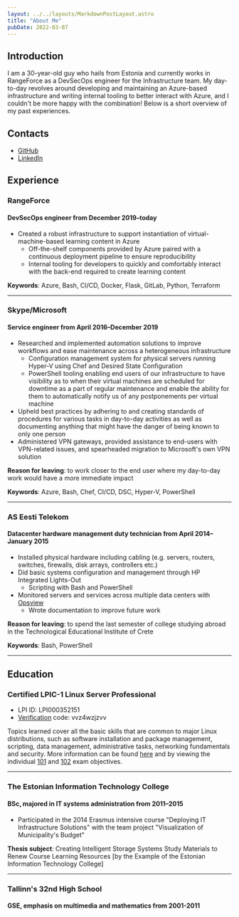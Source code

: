 ```yaml
---
layout: ../../layouts/MarkdownPostLayout.astro
title: "About Me"
pubDate: 2022-03-07
---
```

## Introduction

I am a 30-year-old guy who hails from Estonia and currently works in RangeForce as a DevSecOps engineer for the Infrastructure team. My day-to-day revolves around developing and maintaining an Azure-based infrastructure and writing internal tooling to better interact with Azure, and I couldn't be more happy with the combination! Below is a short overview of my past experiences.

## Contacts

* [GitHub](https://github.com/usrme)
* [LinkedIn](https://ee.linkedin.com/pub/%C3%BCllar-seerme/4a/365/ba2)

## Experience

### RangeForce

#### DevSecOps engineer from December 2019–today

* Created a robust infrastructure to support instantiation of virtual-machine-based learning content in Azure
  * Off-the-shelf components provided by Azure paired with a continuous deployment pipeline to ensure reproducibility
  * Internal tooling for developers to quickly and comfortably interact with the back-end required to create learning content

**Keywords**: Azure, Bash, CI/CD, Docker, Flask, GitLab, Python, Terraform

***

### Skype/Microsoft

#### Service engineer from April 2016–December 2019

* Researched and implemented automation solutions to improve workflows and ease maintenance across a heterogeneous infrastructure
  * Configuration management system for physical servers running Hyper-V using Chef and Desired State Configuration
  * PowerShell tooling enabling end users of our infrastructure to have visibility as to when their virtual machines are scheduled for downtime as a part of regular maintenance and enable the ability for them to automatically notify us of any postponements per virtual machine
* Upheld best practices by adhering to and creating standards of procedures for various tasks in day-to-day activities as well as documenting anything that might have the danger of being known to only one person
* Administered VPN gateways, provided assistance to end-users with VPN-related issues, and spearheaded migration to Microsoft's own VPN solution

**Reason for leaving**: to work closer to the end user where my day-to-day work would have a more immediate impact

**Keywords**: Azure, Bash, Chef, CI/CD, DSC, Hyper-V, PowerShell

***

### AS Eesti Telekom

#### Datacenter hardware management duty technician from April 2014–January 2015

* Installed physical hardware including cabling (e.g. servers, routers, switches, firewalls, disk arrays, controllers etc.)
* Did basic systems configuration and management through HP Integrated Lights-Out
  * Scripting with Bash and PowerShell
* Monitored servers and services across multiple data centers with [Opsview](https://www.opsview.com/ "Opsview - Enterprise IT Infrastructure Monitoring")
  * Wrote documentation to improve future work

**Reason for leaving**: to spend the last semester of college studying abroad in the Technological Educational Institute of Crete

**Keywords**: Bash, PowerShell

***

## Education

### Certified LPIC-1 Linux Server Professional

* LPI ID: LPI000352151
* [Verification](https://cs.lpi.org/caf/Xamman/certification) code: vvz4wzjzvv

Topics learned cover all the basic skills that are common to major Linux distributions, such as software installation and package management, scripting, data management, administrative tasks, networking fundamentals and security. More information can be found [here](https://www.lpi.org/our-certifications/lpic-1-overview/) and by viewing the individual [101](https://www.lpi.org/our-certifications/exam-101-objectives/) and [102](https://www.lpi.org/our-certifications/exam-102-objectives/) exam objectives.

***

### The Estonian Information Technology College

#### BSc, majored in IT systems administration from 2011–2015

* Participated in the 2014 Erasmus intensive course "Deploying IT Infrastructure Solutions" with the team project "Visualization of Municipality's Budget"

**Thesis subject**: Creating Intelligent Storage Systems Study Materials to Renew Course Learning Resources \[by the Example of the Estonian Information Technology College\]

***

### Tallinn's 32nd High School

#### GSE, emphasis on multimedia and mathematics from 2001-2011
